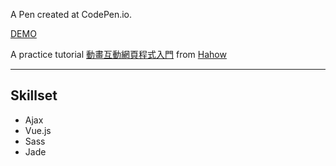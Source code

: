 A Pen created at CodePen.io.

<a href="http://s.codepen.io/WeiChiaChang/debug/zoGdVx" target="_blank">DEMO</a>

A practice tutorial <a href="https://hahow.in/courses/56189df9df7b3d0b005c6639" target="_blank">動畫互動網頁程式入門</a>  from <a href="https://hahow.in/" target="_blank">Hahow</a>
<hr>

## Skillset
<ul>
  <li>Ajax</li>
  <li>Vue.js</li>
  <li>Sass</li>
  <li>Jade</li>
</ul>


